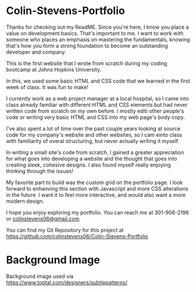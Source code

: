 # Colin-Stevens-Portfolio

Thanks for checking out my ReadME. Since you're here, I know you place a value on development basics. That's important to me. I want to work with someone who places an emphasis on mastering the fundamentals, knowing that's how you form a strong foundation to become an outstanding developer and company.

This is the first website that I wrote from scratch during my coding bootcamp at Johns Hopkins University.

In this, we used some basic HTML and CSS code that we learned in the first week of class. It was fun to make!

I currently work as a web project manager at a local hospital, so I came into class already familiar with different HTML and CSS elements but had never written code from scratch on my own before. I mostly editi other people's code or writing very basic HTML and CSS into my web page's body copy.

I've also spent a lot of time over the past couple years looking at source code for my company's website and other websites, so I cam einto class with familiarity of overal structuring, but never actually writing it myself.

In writing a small site's code from scratch, I gained a greater appreciation for what goes into developing a website and the thought that goes into creating sleek, cohesive designs. I also found myself really enjoying thinking through the issues!

My favorite part to build was the custom grid on the portfolio page. I look forward to enhanving this section with Javascript and more CSS alterations in the future. I want it to feel more interactive, and would also want a more modern design.

I hope you enjoy exploring my portfolio. You can reach me at 301-908-2196 or colinstevens06@gmail.com

You can find my Git Repository for this project at https://github.com/colinstevens06/Colin-Stevens-Portfolio 

# Background Image

Background image used via https://www.toptal.com/designers/subtlepatterns/